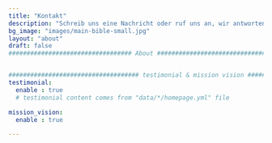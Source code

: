 ```yaml
---
title: "Kontakt"
description: "Schreib uns eine Nachricht oder ruf uns an, wir antworten dir gerne!"
bg_image: "images/main-bible-small.jpg"
layout: "about"
draft: false
################################## About #####################################


#################################### testimonial & mission vision #######################################
testimonial:
  enable : true
  # testimonial content comes from "data/*/homepage.yml" file

mission_vision:
  enable : true

---
```

